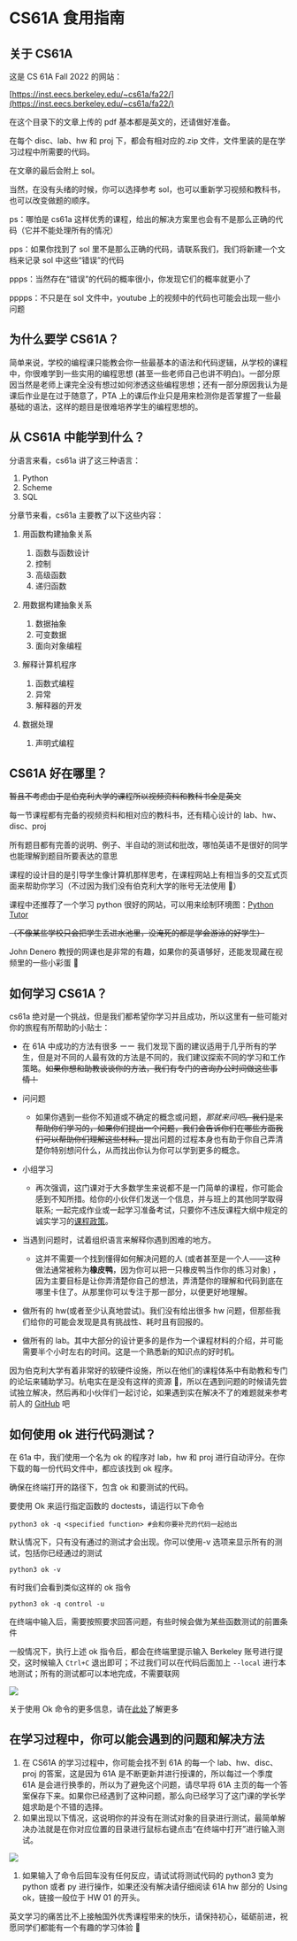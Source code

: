 # CS61A 食用指南

## 关于 CS61A

这是 CS 61A Fall 2022 的网站：

[https://inst.eecs.berkeley.edu/~cs61a/fa22/](https://inst.eecs.berkeley.edu/~cs61a/fa22/)

在这个目录下的文章上传的 pdf 基本都是英文的，还请做好准备。

在每个 disc、lab、hw 和 proj 下，都会有相对应的.zip 文件，文件里装的是在学习过程中所需要的代码。

在文章的最后会附上 sol。

当然，在没有头绪的时候，你可以选择参考 sol，也可以重新学习视频和教科书，也可以改变做题的顺序。

ps：哪怕是 cs61a 这样优秀的课程，给出的解决方案里也会有不是那么正确的代码（它并不能处理所有的情况）

pps：如果你找到了 sol 里不是那么正确的代码，请联系我们，我们将新建一个文档来记录 sol 中这些“错误”的代码

ppps：当然存在“错误”的代码的概率很小，你发现它们的概率就更小了

pppps：不只是在 sol 文件中，youtube 上的视频中的代码也可能会出现一些小问题

## 为什么要学 CS61A？

简单来说，学校的编程课只能教会你一些最基本的语法和代码逻辑，从学校的课程中，你很难学到一些实用的编程思想 (甚至一些老师自己也讲不明白)。一部分原因当然是老师上课完全没有想过如何渗透这些编程思想；还有一部分原因我认为是课后作业是在过于随意了，PTA 上的课后作业只是用来检测你是否掌握了一些最基础的语法，这样的题目是很难培养学生的编程思想的。

## 从 CS61A 中能学到什么？

分语言来看，cs61a 讲了这三种语言：

1. Python
2. Scheme
3. SQL

分章节来看，cs61a 主要教了以下这些内容：

1. 用函数构建抽象关系

   1. 函数与函数设计
   2. 控制
   3. 高级函数
   4. 递归函数
2. 用数据构建抽象关系

   1. 数据抽象
   2. 可变数据
   3. 面向对象编程
3. 解释计算机程序

   1. 函数式编程
   2. 异常
   3. 解释器的开发
4. 数据处理

   1. 声明式编程

## CS61A 好在哪里？

~~暂且不考虑由于是伯克利大学的课程所以视频资料和教科书全是英文~~

每一节课程都有完备的视频资料和相对应的教科书，还有精心设计的 lab、hw、disc、proj

所有题目都有完善的说明、例子、半自动的测试和批改，哪怕英语不是很好的同学也能理解到题目所要表达的意思

课程的设计目的是引导学生像计算机那样思考，在课程网站上有相当多的交互式页面来帮助你学习（不过因为我们没有伯克利大学的账号无法使用 🤪）

课程中还推荐了一个学习 python 很好的网站，可以用来绘制环境图：[Python Tutor](http://tutor.cs61a.org/)

~~（不像某些学校只会把学生丢进水池里，没淹死的都是学会游泳的好学生）~~

John Denero 教授的网课也是非常的有趣，如果你的英语够好，还能发现藏在视频里的一些小彩蛋 🤤

## 如何学习 CS61A？

cs61a 绝对是一个挑战，但是我们都希望你学习并且成功，所以这里有一些可能对你的旅程有所帮助的小贴士：

- 在 61A 中成功的方法有很多 ーー 我们发现下面的建议适用于几乎所有的学生，但是对不同的人最有效的方法是不同的，我们建议探索不同的学习和工作策略。~~如果你想和助教谈谈你的方法，我们有专门的~~~~咨询办公时间~~~~做这些事情！~~
- 问问题

  - 如果你遇到一些你不知道或不确定的概念或问题，_那就来问吧_~~。我们是来帮助你们学习的，如果你们提出一个问题，我们会告诉你们在哪些方面我们可以帮助你们理解这些材料。~~提出问题的过程本身也有助于你自己弄清楚你特别想问什么，从而找出你认为你可以学到更多的概念。
- 小组学习

  - 再次强调，这门课对于大多数学生来说都不是一门简单的课程，你可能会感到不知所措。给你的小伙伴们发送一个信息，并与班上的其他同学取得联系; 一起完成作业或一起学习准备考试，只要你不违反课程大纲中规定的诚实学习的[课程政策](https://inst.eecs.berkeley.edu/~cs61a/fa22/articles/about/#academic-misconduct)。
- 当遇到问题时，试着组织语言来解释你遇到困难的地方。

  - 这并不需要一个找到懂得如何解决问题的人 (或者甚至是一个人——这种做法通常被称为**橡皮鸭**，因为你可以把一只橡皮鸭当作你的练习对象) ，因为主要目标是让你弄清楚你自己的想法，弄清楚你的理解和代码到底在哪里卡住了。从那里你可以专注于那一部分，以便更好地理解。
- 做所有的 hw(或者至少认真地尝试)。我们没有给出很多 hw 问题，但那些我们给你的可能会发现是具有挑战性、耗时且有回报的。
- 做所有的 lab。其中大部分的设计更多的是作为一个课程材料的介绍，并可能需要半个小时左右的时间。这是一个熟悉新的知识点的好时机。

因为伯克利大学有着非常好的软硬件设施，所以在他们的课程体系中有助教和专门的论坛来辅助学习。杭电实在是没有这样的资源 🥲，所以在遇到问题的时候请先尝试独立解决，然后再和小伙伴们一起讨论，如果遇到实在解决不了的难题就来参考前人的 [GitHub](https://github.com/E1PsyCongroo/CS61A-FA22) 吧

## 如何使用 ok 进行代码测试？

在 61a 中，我们使用一个名为 ok 的程序对 lab，hw 和 proj 进行自动评分。在你下载的每一份代码文件中，都应该找到 ok 程序。

确保在终端打开的路径下，包含 ok 和要测试的代码。

要使用 Ok 来运行指定函数的 doctests，请运行以下命令

```python3 ok -q <specified function> #会和你要补充的代码一起给出```

默认情况下，只有没有通过的测试才会出现。你可以使用-v 选项来显示所有的测试，包括你已经通过的测试

```python3 ok -v```

有时我们会看到类似这样的 ok 指令

```python3 ok -q control -u```

在终端中输入后，需要按照要求回答问题，有些时候会做为某些函数测试的前置条件

一般情况下，执行上述 ok 指令后，都会在终端里提示输入 Berkeley 账号进行提交，这时候输入 `Ctrl+C` 退出即可；不过我们可以在代码后面加上 `--local` 进行本地测试；所有的测试都可以本地完成，不需要联网

![](https://cdn.xyxsw.site/ok01.jpg)

关于使用 Ok 命令的更多信息，请在[此处](https://inst.eecs.berkeley.edu/~cs61a/fa22/articles/using-ok/)了解更多

## 在学习过程中，你可以能会遇到的问题和解决方法

1. 在 CS61A 的学习过程中，你可能会找不到 61A 的每一个 lab、hw、disc、proj 的答案，这是因为 61A 是不断更新并进行授课的，所以每过一个季度 61A 是会进行换季的，所以为了避免这个问题，请尽早将 61A 主页的每一个答案保存下来。如果你已经遇到了这种问题，那么向已经学习了这门课的学长学姐求助是个不错的选择。
2. 如果出现以下情况，这说明你的并没有在测试对象的目录进行测试，最简单解决办法就是在你对应位置的目录进行鼠标右键点击“在终端中打开”进行输入测试。

![](https://cdn.xyxsw.site/ok02.png)

1. 如果输入了命令后回车没有任何反应，请试试将测试代码的 python3 变为 python 或者 py 进行操作，如果还没有解决请仔细阅读 61A hw 部分的 Using ok，链接一般位于 HW 01 的开头。

英文学习的痛苦比不上接触国外优秀课程带来的快乐，请保持初心，砥砺前进，祝愿同学们都能有一个有趣的学习体验 🥰
